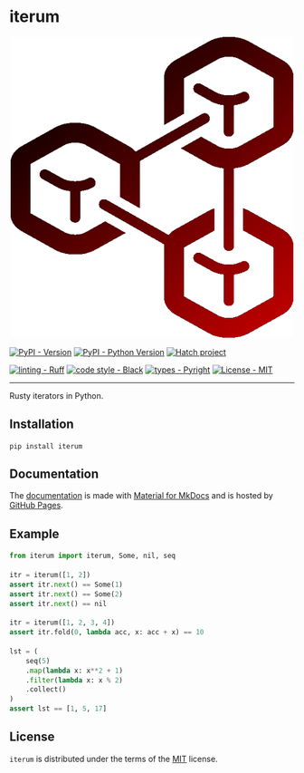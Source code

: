 # iterum

<div align="center">
<img src="https://raw.githubusercontent.com/tjsmart/iterum/main/docs/assets/logo.png" alt="Iterum logo" width="500" role="img">
</div>


[![PyPI - Version](https://img.shields.io/pypi/v/iterum.svg)](https://pypi.org/project/iterum)
[![PyPI - Python Version](https://img.shields.io/pypi/pyversions/iterum.svg)](https://pypi.org/project/iterum)
[![Hatch project](https://img.shields.io/badge/%F0%9F%A5%9A-Hatch-4051b5.svg)](https://github.com/pypa/hatch)


[![linting - Ruff](https://img.shields.io/endpoint?url=https://raw.githubusercontent.com/charliermarsh/ruff/main/assets/badge/v2.json)](https://github.com/astral-sh/ruff)
[![code style - Black](https://img.shields.io/badge/code%20style-black-000000.svg)](https://github.com/psf/black)
[![types - Pyright](https://microsoft.github.io/pyright/img/pyright_badge.svg)](https://microsoft.github.io/pyright/)
[![License - MIT](https://img.shields.io/badge/license-MIT-9400d3.svg)](https://spdx.org/licenses/)

-----

Rusty iterators in Python.

## Installation

```console
pip install iterum
```

## Documentation

The [documentation](https://tjsmart.github.io/iterum) is made with [Material for MkDocs](https://github.com/squidfunk/mkdocs-material) and is hosted by [GitHub Pages](https://docs.github.com/en/pages).


## Example

```python
from iterum import iterum, Some, nil, seq

itr = iterum([1, 2])
assert itr.next() == Some(1)
assert itr.next() == Some(2)
assert itr.next() == nil

itr = iterum([1, 2, 3, 4])
assert itr.fold(0, lambda acc, x: acc + x) == 10

lst = (
    seq(5)
    .map(lambda x: x**2 + 1)
    .filter(lambda x: x % 2)
    .collect()
)
assert lst == [1, 5, 17]
```

## License

`iterum` is distributed under the terms of the [MIT](https://spdx.org/licenses/MIT.html) license.
